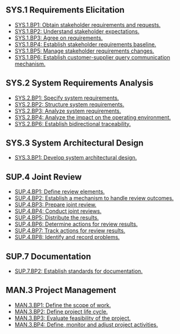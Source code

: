 SYS.1 Requirements Elicitation
------------------------------

* [SYS.1.BP1: Obtain stakeholder requirements and requests.](simpleSPICE_spice_SYS1BP1.html)
* [SYS.1.BP2: Understand stakeholder expectations.](simpleSPICE_spice_SYS1BP2.html)
* [SYS.1.BP3: Agree on requirements.](simpleSPICE_spice_SYS1BP3.html)
* [SYS.1.BP4: Establish stakeholder requirements baseline.](simpleSPICE_spice_SYS1BP4.html)
* [SYS.1.BP5: Manage stakeholder requirements changes.](simpleSPICE_spice_SYS1BP5.html)
* [SYS.1.BP6: Establish customer-supplier query communication mechanism.](simpleSPICE_spice_SYS1BP6.html)

SYS.2 System Requirements Analysis
----------------------------------

* [SYS.2.BP1: Specify system requirements.](simpleSPICE_spice_SYS2BP1.html)
* [SYS.2.BP2: Structure system requirements.](simpleSPICE_spice_SYS2BP2.html)
* [SYS.2.BP3: Analyze system requirements.](simpleSPICE_spice_SYS2BP3.html)
* [SYS.2.BP4: Analyze the impact on the operating environment.](simpleSPICE_spice_SYS2BP4.html)
* [SYS.2.BP6: Establish bidirectional traceability.](simpleSPICE_spice_SYS2BP6.html)

SYS.3 System Architectural Design
---------------------------------

* [SYS.3.BP1: Develop system architectural design.](simpleSPICE_spice_SYS3BP1.html)

SUP.4 Joint Review
------------------

* [SUP.4.BP1: Define review elements.](simpleSPICE_spice_SUP4BP1.html)
* [SUP.4.BP2: Establish a mechanism to handle review outcomes.](simpleSPICE_spice_SUP4BP2.html)
* [SUP.4.BP3: Prepare joint review.](simpleSPICE_spice_SUP4BP3.html)
* [SUP.4.BP4: Conduct joint reviews.](simpleSPICE_spice_SUP4BP4.html)
* [SUP.4.BP5: Distribute the results.](simpleSPICE_spice_SUP4BP5.html)
* [SUP.4.BP6: Determine actions for review results.](simpleSPICE_spice_SUP4BP6.html)
* [SUP.4.BP7: Track actions for review results. ](simpleSPICE_spice_SUP4BP7.html)
* [SUP.4.BP8: Identify and record problems.](simpleSPICE_spice_SUP4BP8.html)

SUP.7 Documentation
-------------------

* [SUP.7.BP2: Establish standards for documentation.](simpleSPICE_spice_SUP7BP2.html)

MAN.3 Project Management
------------------------

* [MAN.3.BP1: Define the scope of work.](simpleSPICE_spice_MAN3BP1.html)
* [MAN.3.BP2: Define project life cycle.](simpleSPICE_spice_MAN3BP2.html)
* [MAN.3.BP3: Evaluate feasibility of the project.](simpleSPICE_spice_MAN3BP3.html)
* [MAN.3.BP4: Define, monitor and adjust project activities.](simpleSPICE_spice_MAN3BP4.html)

